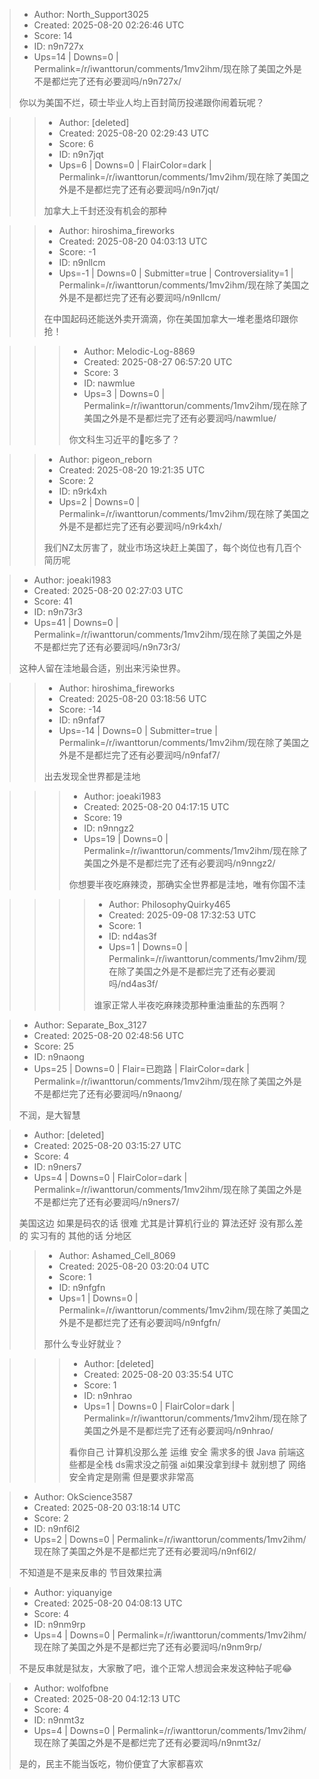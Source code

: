> - Author: North_Support3025
> - Created: 2025-08-20 02:26:46 UTC
> - Score: 14
> - ID: n9n727x
> - Ups=14 | Downs=0 | Permalink=/r/iwanttorun/comments/1mv2ihm/现在除了美国之外是不是都烂完了还有必要润吗/n9n727x/
>
> 你以为美国不烂，硕士毕业人均上百封简历投递跟你闹着玩呢？

>> - Author: [deleted]
>> - Created: 2025-08-20 02:29:43 UTC
>> - Score: 6
>> - ID: n9n7jqt
>> - Ups=6 | Downs=0 | FlairColor=dark | Permalink=/r/iwanttorun/comments/1mv2ihm/现在除了美国之外是不是都烂完了还有必要润吗/n9n7jqt/
>>
>> 加拿大上千封还没有机会的那种

>> - Author: hiroshima_fireworks
>> - Created: 2025-08-20 04:03:13 UTC
>> - Score: -1
>> - ID: n9nllcm
>> - Ups=-1 | Downs=0 | Submitter=true | Controversiality=1 | Permalink=/r/iwanttorun/comments/1mv2ihm/现在除了美国之外是不是都烂完了还有必要润吗/n9nllcm/
>>
>> 在中国起码还能送外卖开滴滴，你在美国加拿大一堆老墨烙印跟你抢！

>>> - Author: Melodic-Log-8869
>>> - Created: 2025-08-27 06:57:20 UTC
>>> - Score: 3
>>> - ID: nawmlue
>>> - Ups=3 | Downs=0 | Permalink=/r/iwanttorun/comments/1mv2ihm/现在除了美国之外是不是都烂完了还有必要润吗/nawmlue/
>>>
>>> 你文科生习近平的💩吃多了？

>> - Author: pigeon_reborn
>> - Created: 2025-08-20 19:21:35 UTC
>> - Score: 2
>> - ID: n9rk4xh
>> - Ups=2 | Downs=0 | Permalink=/r/iwanttorun/comments/1mv2ihm/现在除了美国之外是不是都烂完了还有必要润吗/n9rk4xh/
>>
>> 我们NZ太厉害了，就业市场这块赶上美国了，每个岗位也有几百个简历呢

> - Author: joeaki1983
> - Created: 2025-08-20 02:27:03 UTC
> - Score: 41
> - ID: n9n73r3
> - Ups=41 | Downs=0 | Permalink=/r/iwanttorun/comments/1mv2ihm/现在除了美国之外是不是都烂完了还有必要润吗/n9n73r3/
>
> 这种人留在洼地最合适，别出来污染世界。

>> - Author: hiroshima_fireworks
>> - Created: 2025-08-20 03:18:56 UTC
>> - Score: -14
>> - ID: n9nfaf7
>> - Ups=-14 | Downs=0 | Submitter=true | Permalink=/r/iwanttorun/comments/1mv2ihm/现在除了美国之外是不是都烂完了还有必要润吗/n9nfaf7/
>>
>> 出去发现全世界都是洼地

>>> - Author: joeaki1983
>>> - Created: 2025-08-20 04:17:15 UTC
>>> - Score: 19
>>> - ID: n9nngz2
>>> - Ups=19 | Downs=0 | Permalink=/r/iwanttorun/comments/1mv2ihm/现在除了美国之外是不是都烂完了还有必要润吗/n9nngz2/
>>>
>>> 你想要半夜吃麻辣烫，那确实全世界都是洼地，唯有你国不洼

>>>> - Author: PhilosophyQuirky465
>>>> - Created: 2025-09-08 17:32:53 UTC
>>>> - Score: 1
>>>> - ID: nd4as3f
>>>> - Ups=1 | Downs=0 | Permalink=/r/iwanttorun/comments/1mv2ihm/现在除了美国之外是不是都烂完了还有必要润吗/nd4as3f/
>>>>
>>>> 谁家正常人半夜吃麻辣烫那种重油重盐的东西啊？

> - Author: Separate_Box_3127
> - Created: 2025-08-20 02:48:56 UTC
> - Score: 25
> - ID: n9naong
> - Ups=25 | Downs=0 | Flair=已跑路 | FlairColor=dark | Permalink=/r/iwanttorun/comments/1mv2ihm/现在除了美国之外是不是都烂完了还有必要润吗/n9naong/
>
> 不润，是大智慧

> - Author: [deleted]
> - Created: 2025-08-20 03:15:27 UTC
> - Score: 4
> - ID: n9ners7
> - Ups=4 | Downs=0 | FlairColor=dark | Permalink=/r/iwanttorun/comments/1mv2ihm/现在除了美国之外是不是都烂完了还有必要润吗/n9ners7/
>
> 美国这边 如果是码农的话 很难 尤其是计算机行业的 算法还好 没有那么差的 实习有的  其他的话 分地区

>> - Author: Ashamed_Cell_8069
>> - Created: 2025-08-20 03:20:04 UTC
>> - Score: 1
>> - ID: n9nfgfn
>> - Ups=1 | Downs=0 | Permalink=/r/iwanttorun/comments/1mv2ihm/现在除了美国之外是不是都烂完了还有必要润吗/n9nfgfn/
>>
>> 那什么专业好就业？

>>> - Author: [deleted]
>>> - Created: 2025-08-20 03:35:54 UTC
>>> - Score: 1
>>> - ID: n9nhrao
>>> - Ups=1 | Downs=0 | FlairColor=dark | Permalink=/r/iwanttorun/comments/1mv2ihm/现在除了美国之外是不是都烂完了还有必要润吗/n9nhrao/
>>>
>>> 看你自己 计算机没那么差 运维 安全 需求多的很 Java 前端这些都是全栈 ds需求没之前强 ai如果没拿到绿卡 就别想了  网络安全肯定是刚需 但是要求非常高

> - Author: OkScience3587
> - Created: 2025-08-20 03:18:14 UTC
> - Score: 2
> - ID: n9nf6l2
> - Ups=2 | Downs=0 | Permalink=/r/iwanttorun/comments/1mv2ihm/现在除了美国之外是不是都烂完了还有必要润吗/n9nf6l2/
>
> 不知道是不是来反串的 节目效果拉满

> - Author: yiquanyige
> - Created: 2025-08-20 04:08:13 UTC
> - Score: 4
> - ID: n9nm9rp
> - Ups=4 | Downs=0 | Permalink=/r/iwanttorun/comments/1mv2ihm/现在除了美国之外是不是都烂完了还有必要润吗/n9nm9rp/
>
> 不是反串就是狱友，大家散了吧，谁个正常人想润会来发这种帖子呢😂

> - Author: wolfofbne
> - Created: 2025-08-20 04:12:13 UTC
> - Score: 4
> - ID: n9nmt3z
> - Ups=4 | Downs=0 | Permalink=/r/iwanttorun/comments/1mv2ihm/现在除了美国之外是不是都烂完了还有必要润吗/n9nmt3z/
>
> 是的，民主不能当饭吃，物价便宜了大家都喜欢
